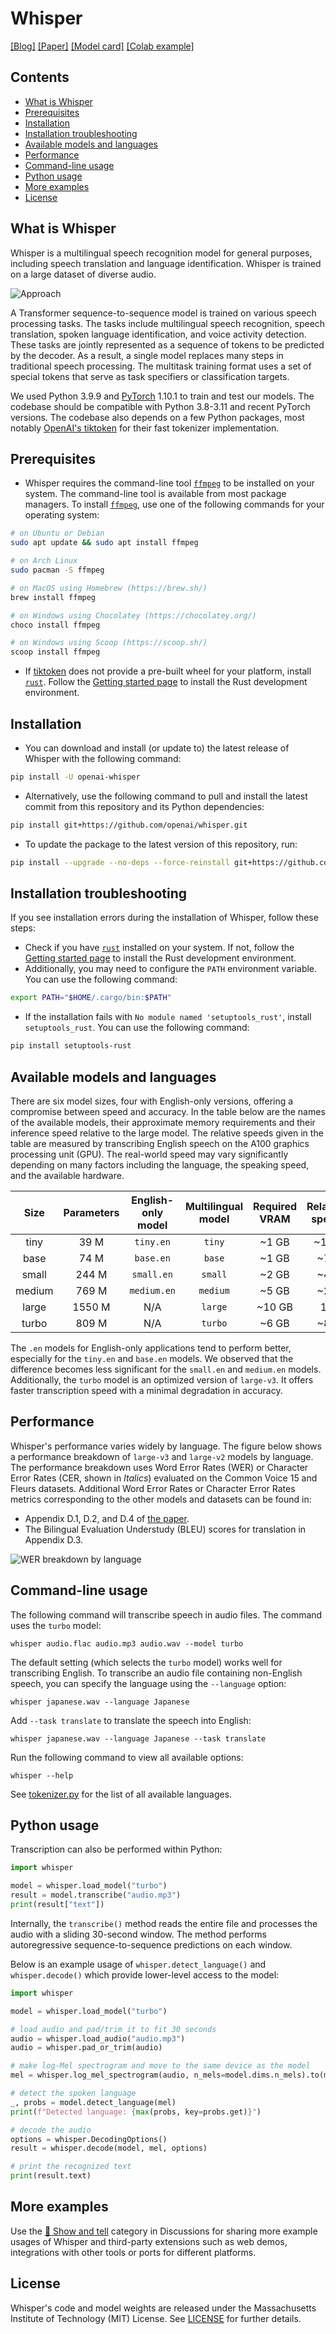 
# Whisper <!-- omit in toc -->

[[Blog]](https://openai.com/blog/whisper)
[[Paper]](https://arxiv.org/abs/2212.04356)
[[Model card]](https://github.com/openai/whisper/blob/main/model-card.md)
[[Colab example]](https://colab.research.google.com/github/openai/whisper/blob/master/notebooks/LibriSpeech.ipynb)

## Contents <!-- omit in toc -->

- [What is Whisper](#what-is-whisper)
- [Prerequisites](#prerequisites)
- [Installation](#installation)
- [Installation troubleshooting](#installation-troubleshooting)
- [Available models and languages](#available-models-and-languages)
- [Performance](#performance)
- [Command-line usage](#command-line-usage)
- [Python usage](#python-usage)
- [More examples](#more-examples)
- [License](#license)

## What is Whisper

Whisper is a multilingual speech recognition model for general purposes, including speech translation and language identification. Whisper is trained on a large dataset of diverse audio.

![Approach](https://raw.githubusercontent.com/openai/whisper/main/approach.png)

A Transformer sequence-to-sequence model is trained on various speech processing tasks. The tasks include multilingual speech recognition, speech translation, spoken language identification, and voice activity detection. These tasks are jointly represented as a sequence of tokens to be predicted by the decoder. As a result, a single model replaces many steps in traditional speech processing. The multitask training format uses a set of special tokens that serve as task specifiers or classification targets.

We used Python 3.9.9 and [PyTorch](https://pytorch.org/) 1.10.1 to train and test our models. The codebase should be compatible with Python 3.8-3.11 and recent PyTorch versions. The codebase also depends on a few Python packages, most notably [OpenAI's tiktoken](https://github.com/openai/tiktoken) for their fast tokenizer implementation.

## Prerequisites

* Whisper requires the command-line tool [`ffmpeg`](https://ffmpeg.org/) to be installed on your system. The command-line tool is available from most package managers. To install [`ffmpeg`](https://ffmpeg.org/), use one of the following commands for your operating system:

```bash
# on Ubuntu or Debian
sudo apt update && sudo apt install ffmpeg

# on Arch Linux
sudo pacman -S ffmpeg

# on MacOS using Homebrew (https://brew.sh/)
brew install ffmpeg

# on Windows using Chocolatey (https://chocolatey.org/)
choco install ffmpeg

# on Windows using Scoop (https://scoop.sh/)
scoop install ffmpeg
```
* If [tiktoken](https://github.com/openai/tiktoken) does not provide a pre-built wheel for your platform, install [`rust`](http://rust-lang.org). Follow the [Getting started page](https://www.rust-lang.org/learn/get-started) to install the Rust development environment. 

## Installation

* You can download and install (or update to) the latest release of Whisper with the following command:

```bash
pip install -U openai-whisper
```

* Alternatively, use the following command to pull and install the latest commit from this repository and its Python dependencies:

```bash
pip install git+https://github.com/openai/whisper.git 
```

* To update the package to the latest version of this repository, run:

```bash
pip install --upgrade --no-deps --force-reinstall git+https://github.com/openai/whisper.git
```
## Installation troubleshooting

If you see installation errors during the installation of Whisper, follow these steps:
* Check if you have [`rust`](http://rust-lang.org) installed on your system. If not, follow the [Getting started page](https://www.rust-lang.org/learn/get-started) to install the Rust development environment.
* Additionally, you may need to configure the `PATH` environment variable. You can use the following command: 
 ```bash
export PATH="$HOME/.cargo/bin:$PATH"
```
* If the installation fails with `No module named 'setuptools_rust'`, install `setuptools_rust`. You can use the following command:

```bash
pip install setuptools-rust
```

## Available models and languages

There are six model sizes, four with English-only versions, offering a compromise between speed and accuracy. In the table below are the names of the available models, their approximate memory requirements and their inference speed relative to the large model. The relative speeds given in the table are measured by transcribing English speech on the A100 graphics processing unit (GPU). The real-world speed may vary significantly depending on many factors including the language, the speaking speed, and the available hardware.

|  Size  | Parameters | English-only model | Multilingual model | Required VRAM | Relative speed |
|:------:|:----------:|:------------------:|:------------------:|:-------------:|:--------------:|
|  tiny  |    39 M    |     `tiny.en`      |       `tiny`       |     ~1 GB     |      ~10x      |
|  base  |    74 M    |     `base.en`      |       `base`       |     ~1 GB     |      ~7x       |
| small  |   244 M    |     `small.en`     |      `small`       |     ~2 GB     |      ~4x       |
| medium |   769 M    |    `medium.en`     |      `medium`      |     ~5 GB     |      ~2x       |
| large  |   1550 M   |        N/A         |      `large`       |    ~10 GB     |       1x       |
| turbo  |   809 M    |        N/A         |      `turbo`       |     ~6 GB     |      ~8x       |

The `.en` models for English-only applications tend to perform better, especially for the `tiny.en` and `base.en` models. We observed that the difference becomes less significant for the `small.en` and `medium.en` models.
Additionally, the `turbo` model is an optimized version of `large-v3`. It offers faster transcription speed with a minimal degradation in accuracy.

## Performance 

Whisper's performance varies widely by language. The figure below shows a performance breakdown of `large-v3` and `large-v2` models by language. The performance breakdown uses Word Error Rates (WER) or Character Error Rates (CER, shown in *Italics*) evaluated on the Common Voice 15 and Fleurs datasets. Additional Word Error Rates or Character Error Rates metrics corresponding to the other models and datasets can be found in:
* Appendix D.1, D.2, and D.4 of [the paper](https://arxiv.org/abs/2212.04356).
* The Bilingual Evaluation Understudy (BLEU) scores for translation in Appendix D.3.

![WER breakdown by language](https://github.com/openai/whisper/assets/266841/f4619d66-1058-4005-8f67-a9d811b77c62)

## Command-line usage

The following command will transcribe speech in audio files. The command uses the `turbo` model:

    whisper audio.flac audio.mp3 audio.wav --model turbo

The default setting (which selects the `turbo` model) works well for transcribing English. To transcribe an audio file containing non-English speech, you can specify the language using the `--language` option:

    whisper japanese.wav --language Japanese

Add `--task translate` to translate the speech into English:

    whisper japanese.wav --language Japanese --task translate

Run the following command to view all available options:

    whisper --help

See [tokenizer.py](https://github.com/openai/whisper/blob/main/whisper/tokenizer.py) for the list of all available languages.

## Python usage

Transcription can also be performed within Python: 

```python
import whisper

model = whisper.load_model("turbo")
result = model.transcribe("audio.mp3")
print(result["text"])
```

Internally, the `transcribe()` method reads the entire file and processes the audio with a sliding 30-second window. The method performs autoregressive sequence-to-sequence predictions on each window.

Below is an example usage of `whisper.detect_language()` and `whisper.decode()` which provide lower-level access to the model:

```python
import whisper

model = whisper.load_model("turbo")

# load audio and pad/trim it to fit 30 seconds
audio = whisper.load_audio("audio.mp3")
audio = whisper.pad_or_trim(audio)

# make log-Mel spectrogram and move to the same device as the model
mel = whisper.log_mel_spectrogram(audio, n_mels=model.dims.n_mels).to(model.device)

# detect the spoken language
_, probs = model.detect_language(mel)
print(f"Detected language: {max(probs, key=probs.get)}")

# decode the audio
options = whisper.DecodingOptions()
result = whisper.decode(model, mel, options)

# print the recognized text
print(result.text)
```

## More examples

Use the [🙌 Show and tell](https://github.com/openai/whisper/discussions/categories/show-and-tell) category in Discussions for sharing more example usages of Whisper and third-party extensions such as web demos, integrations with other tools or ports for different platforms.

## License

Whisper's code and model weights are released under the Massachusetts Institute of Technology (MIT) License. See [LICENSE](https://github.com/openai/whisper/blob/main/LICENSE) for further details.
